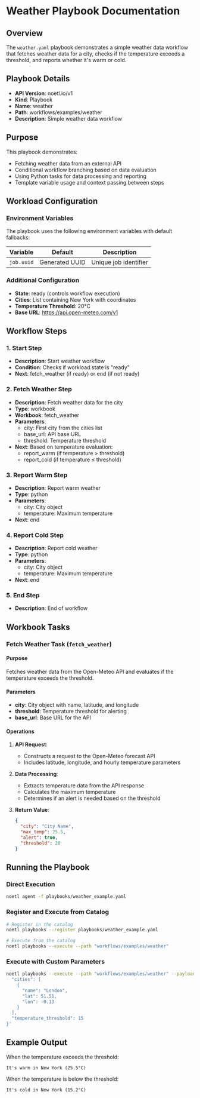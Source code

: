 # Weather Playbook Documentation

## Overview
The `weather.yaml` playbook demonstrates a simple weather data workflow that fetches weather data for a city, checks if the temperature exceeds a threshold, and reports whether it's warm or cold.

## Playbook Details
- **API Version**: noetl.io/v1
- **Kind**: Playbook
- **Name**: weather
- **Path**: workflows/examples/weather
- **Description**: Simple weather data workflow

## Purpose
This playbook demonstrates:
- Fetching weather data from an external API
- Conditional workflow branching based on data evaluation
- Using Python tasks for data processing and reporting
- Template variable usage and context passing between steps

## Workload Configuration

### Environment Variables
The playbook uses the following environment variables with default fallbacks:

| Variable | Default | Description |
|----------|---------|-------------|
| `job.uuid` | Generated UUID | Unique job identifier |

### Additional Configuration
- **State**: ready (controls workflow execution)
- **Cities**: List containing New York with coordinates
- **Temperature Threshold**: 20°C
- **Base URL**: https://api.open-meteo.com/v1

## Workflow Steps

### 1. Start Step
- **Description**: Start weather workflow
- **Condition**: Checks if workload.state is "ready"
- **Next**: fetch_weather (if ready) or end (if not ready)

### 2. Fetch Weather Step
- **Description**: Fetch weather data for the city
- **Type**: workbook
- **Workbook**: fetch_weather
- **Parameters**:
  - city: First city from the cities list
  - base_url: API base URL
  - threshold: Temperature threshold
- **Next**: Based on temperature evaluation:
  - report_warm (if temperature > threshold)
  - report_cold (if temperature ≤ threshold)

### 3. Report Warm Step
- **Description**: Report warm weather
- **Type**: python
- **Parameters**:
  - city: City object
  - temperature: Maximum temperature
- **Next**: end

### 4. Report Cold Step
- **Description**: Report cold weather
- **Type**: python
- **Parameters**:
  - city: City object
  - temperature: Maximum temperature
- **Next**: end

### 5. End Step
- **Description**: End of workflow

## Workbook Tasks

### Fetch Weather Task (`fetch_weather`)

#### Purpose
Fetches weather data from the Open-Meteo API and evaluates if the temperature exceeds the threshold.

#### Parameters
- **city**: City object with name, latitude, and longitude
- **threshold**: Temperature threshold for alerting
- **base_url**: Base URL for the API

#### Operations
1. **API Request**:
   - Constructs a request to the Open-Meteo forecast API
   - Includes latitude, longitude, and hourly temperature parameters

2. **Data Processing**:
   - Extracts temperature data from the API response
   - Calculates the maximum temperature
   - Determines if an alert is needed based on the threshold

3. **Return Value**:
   ```json
   {
     "city": "City Name",
     "max_temp": 25.5,
     "alert": true,
     "threshold": 20
   }
   ```

## Running the Playbook

### Direct Execution
```bash
noetl agent -f playbooks/weather_example.yaml
```

### Register and Execute from Catalog
```bash
# Register in the catalog
noetl playbooks --register playbooks/weather_example.yaml

# Execute from the catalog
noetl playbooks --execute --path "workflows/examples/weather"
```

### Execute with Custom Parameters
```bash
noetl playbooks --execute --path "workflows/examples/weather" --payload '{
  "cities": [
    {
      "name": "London",
      "lat": 51.51,
      "lon": -0.13
    }
  ],
  "temperature_threshold": 15
}'
```

## Example Output
When the temperature exceeds the threshold:
```
It's warm in New York (25.5°C)
```

When the temperature is below the threshold:
```
It's cold in New York (15.2°C)
```